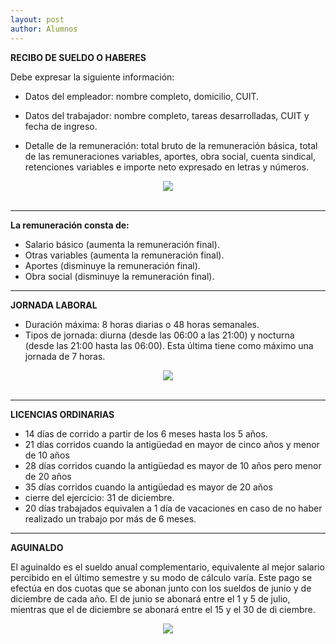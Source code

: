 ```yaml
---
layout: post
author: Alumnos
---
```


**RECIBO DE SUELDO O HABERES**

Debe expresar la siguiente información:

- Datos del empleador: nombre completo, domicilio, CUIT.

- Datos del trabajador: nombre completo, tareas desarrolladas, CUIT y fecha de ingreso.

- Detalle de la remuneración: total bruto de la remuneración básica, total de las remuneraciones variables, aportes, obra social, cuenta sindical, retenciones variables e importe 
neto expresado en letras y números.

<center><img src="https://i.imgur.com/riB91oJ.jpg"></center>

<br>

------------

 **La remuneración consta de:**

   - Salario básico (aumenta la remuneración final).
   - Otras variables (aumenta la remuneración final).
   - Aportes (disminuye la remuneración final).
   - Obra social (disminuye la remuneración final).

------------
 
**JORNADA LABORAL**
- Duración máxima: 8 horas diarias o 48 horas semanales.
- Tipos de jornada: diurna (desde las 06:00 a las 21:00) y nocturna (desde las 21:00 hasta las 06:00). Esta última tiene como máximo una jornada de 7 horas.

<center><img src="https://i.imgur.com/taQLCeN.png"></center>

<br>

------------

**LICENCIAS ORDINARIAS**
- 14 días de corrido a partir de los 6 meses hasta los 5 años.
- 21 días corridos cuando la antigüedad en mayor de cinco años y menor de 10 años
- 28 días corridos cuando la antigüedad es mayor de 10 años pero menor de 20 años
- 35 días corridos cuando la antigüedad es mayor de 20 años
- cierre del ejercicio: 31 de diciembre.
- 20 días trabajados equivalen a 1 día de vacaciones en caso de no haber realizado un trabajo por más de 6 meses.

-----------

**AGUINALDO**

El aguinaldo es el sueldo anual complementario, equivalente al mejor salario percibido en el último semestre y su modo de cálculo varía. Este pago se efectúa en dos cuotas que se 
abonan junto con los sueldos de junio y de diciembre de cada año. El de junio se abonará entre el 1 y 5 de julio, mientras que el de diciembre se abonará entre el 15 y el 30 de di
ciembre.

<center><img src="https://i.imgur.com/QiPAfoN.jpg"></center>

<br>